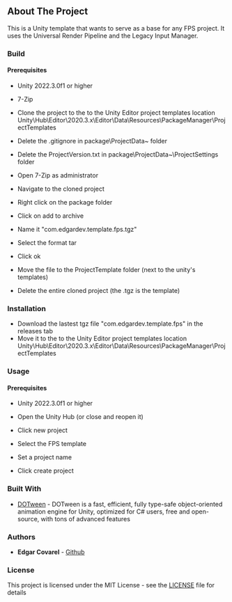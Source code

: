 ## About The Project

This is a Unity template that wants to serve as a base for any FPS project.
It uses the Universal Render Pipeline and the Legacy Input Manager.

### Build

#### Prerequisites

-  Unity 2022.3.0f1 or higher
-  7-Zip

-  Clone the project to the to the Unity Editor project templates location 
Unity\Hub\Editor\2020.3.x\Editor\Data\Resources\PackageManager\ProjectTemplates
-  Delete the .gitignore in package\ProjectData~ folder
-  Delete the ProjectVersion.txt in package\ProjectData~\ProjectSettings folder
-  Open 7-Zip as administrator
-  Navigate to the cloned project
-  Right click on the package folder
-  Click on add to archive
-  Name it "com.edgardev.template.fps.tgz"
-  Select the format tar
-  Click ok
-  Move the file to the ProjectTemplate folder (next to the unity's templates)
-  Delete the entire cloned project (the .tgz is the template)

### Installation

-  Download the lastest tgz file "com.edgardev.template.fps" in the releases tab
-  Move it to the to the Unity Editor project templates location 
Unity\Hub\Editor\2020.3.x\Editor\Data\Resources\PackageManager\ProjectTemplates

### Usage

#### Prerequisites

-  Unity 2022.3.0f1 or higher

-  Open the Unity Hub (or close and reopen it)
-  Click new project
-  Select the FPS template
-  Set a project name
-  Click create project

### Built With

* [DOTween](http://dotween.demigiant.com/) - DOTween is a fast, efficient, fully type-safe object-oriented animation engine for Unity, optimized for C# users, free and open-source, with tons of advanced features

### Authors

* **Edgar Covarel** - [Github](https://github.com/kAOSJK)

### License

This project is licensed under the MIT License - see the [LICENSE](LICENSE) file for details
